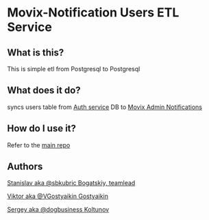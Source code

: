 # Movix-Notification Users ETL Service

## What is this?

This is simple etl from Postgresql to Postgresql

## What does it do?

syncs users table from [Auth service](https://github.com/stranded-in-python/movix-auth) DB to [Movix Admin Notifications](https://github.com/stranded-in-python/movix-admin)

## How do I use it?

Refer to the [main repo](https://github.com/stranded-in-python/movix)

## Authors

[Stanislav aka @sbkubric Bogatskiy, teamlead](https://github.com/sbkubric)

[Viktor aka @VGostyaikin Gostyaikin](https://github.com/VGostyaikin)

[Sergey aka @dogbusiness Koltunov](https://github.com/dogbusiness)
